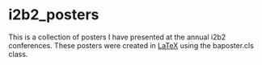 # i2b2_posters
This is a collection of posters I have presented at the annual i2b2 conferences. These posters 
were created in [LaTeX](https://www.latex-project.org) using the baposter.cls class.



